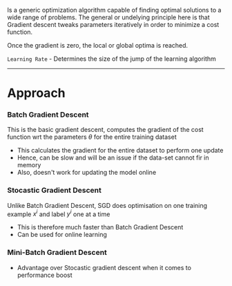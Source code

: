 Is a generic optimization algorithm capable of finding optimal solutions to a wide range of problems. The general or undelying principle here is that Gradient descent tweaks parameters iteratively in order to minimize a cost function.

Once the gradient is zero, the local or global optima is reached.

`Learning Rate` - Determines the size of the jump of the learning algorithm

---
# Approach

### Batch Gradient Descent

This is the basic gradient descent, computes the gradient of the cost function wrt the parameters $\theta$ for the entire training dataset
- This calculates the gradient for the entire dataset to perform one update
- Hence, can be slow and will be an issue if the data-set cannot fir in memory
- Also, doesn't work for updating the model online


### Stocastic Gradient Descent

Unlike Batch Gradient Descent, SGD does optimisation on one training example $x^i$ and label $y^i$ one at a time
- This is therefore much faster than Batch Gradient Descent
- Can be used for online learning

### Mini-Batch Gradient Descent
- Advantage over Stocastic gradient descent when it comes to performance boost
